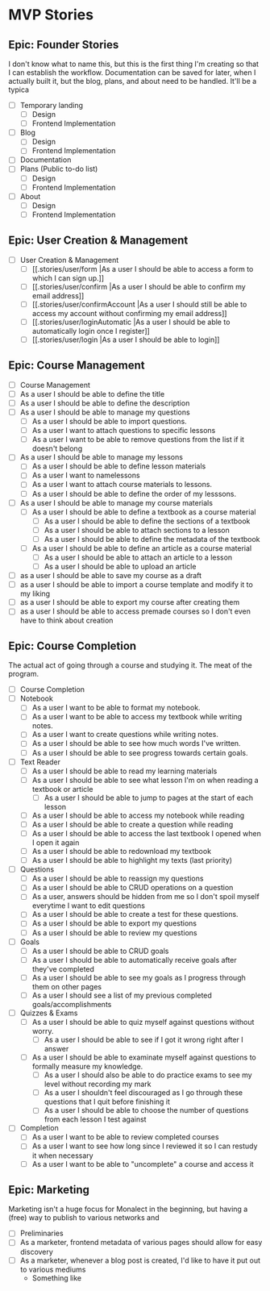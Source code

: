# MVP Stories 

## Epic: Founder Stories 

I don't know what to name this, but this is the first thing I'm creating so that I can establish the workflow. Documentation can be saved for later, when I actually built it, but the blog, plans, and about need to be handled. It'll be a typica

* [ ] Temporary landing
	* [ ] Design
	* [ ] Frontend Implementation
* [ ] Blog
	* [ ] Design
	* [ ] Frontend Implementation
* [ ] Documentation
* [ ] Plans (Public to-do list)
	* [ ] Design
	* [ ] Frontend Implementation
* [ ] About
	* [ ] Design
	* [ ] Frontend Implementation

## Epic: User Creation & Management

* [ ] User Creation & Management
	* [ ] [[.stories/user/form |As a user I should be able to access a form to which I can sign up.]]
	* [ ] [[.stories/user/confirm |As a user I should be able to confirm my email address]]
	* [ ] [[.stories/user/confirmAccount |As a user I should still be able to access my account without confirming my email address]]
	* [ ] [[.stories/user/loginAutomatic |As a user I should be able to automatically login once I register]]
	* [ ] [[.stories/user/login |As a user I should be able to login]]

## Epic: Course Management

* [ ] Course Management
* [ ] As a user I should be able to define the title
* [ ] As a user I should be able to define the description
* [ ] As a user I should be able to manage my questions
	* [ ] As a user I should be able to import questions.
	* [ ] As a user I want to attach questions to specific lessons
	* [ ] As a user I want to be able to remove questions from the list if it doesn't belong
* [ ] As a user I should be able to manage my lessons
	* [ ] As a user I should be able to define lesson materials
	* [ ] As a user I want to namelessons
	* [ ] As a user I want to attach course materials to lessons.
	* [ ] As a user I should be able to define the order of my lesssons.
* [ ] As a user I should be able to manage my course materials
	* [ ] As a user I should be able to define a textbook as a course material
		* [ ] As a user I should be able to define the sections of a textbook
		* [ ] As a user I should be able to attach sections to a lesson
		* [ ] As a user I should be able to define the metadata of the textbook
	* [ ] As a user I should be able to define an article as a course material
		* [ ] As a user I should be able to attach an article to a lesson
		* [ ] As a user I should be able to upload an article
* [ ] as a user I should be able to save my course as a draft
* [ ] as a user I should be able to import a course template and modify it to my liking
* [ ] as a user I should be able to export my course after creating them
* [ ] as a user I should be able to access premade courses so I don't even have to think about creation

## Epic: Course Completion 

The actual act of going through a course and studying it. The meat of the program.

* [ ] Course Completion
* [ ] Notebook
	* [ ]  As a user I want to be able to format my notebook.
	* [ ]  As a user I want to be able to access my textbook while writing notes.
	* [ ]  As a user I want to create questions while writing notes.
	* [ ]  As a user I should be able to see how much words I've written.
	* [ ]  As a user I should be able to see progress towards certain goals. 
* [ ]  Text Reader
	* [ ]  As a user I should be able to read my learning materials
	* [ ]  As a user I should be able to see what lesson I'm on when reading a textbook or article
		* [ ]  As a user I should be able to jump to pages at the start of each lesson
	* [ ]  As a user I should be able to access my notebook while reading
	* [ ]  As a user I should be able to create a question while reading
	* [ ]  As a user I should be able to access the last textbook I opened when I open it again
	* [ ]  As a user I should be able to redownload my textbook
	* [ ]  As a user I should be able to highlight my texts (last priority)
* [ ]  Questions
	* [ ]  As a user I should be able to reassign my questions
	* [ ]  As a user I should be able to CRUD operations on a question
	* [ ]  As a user, answers should be hidden from me so I don't spoil myself everytime I want to edit questions
	* [ ]  As a user I should be able to create a test for these questions.
	* [ ]  As a user I should be able to export my questions
	* [ ]  As a user I should be able to review my questions
* [ ]  Goals
	* [ ]  As a user I should be able to CRUD goals
	* [ ]  As a user I should be able to automatically receive goals after they've completed
	* [ ]  As a user I should be able to see my goals as I progress through them on other pages
	* [ ]  As a user I should see a list of my previous completed goals/accomplishments
* [ ]  Quizzes & Exams
	* [ ]  As a user I should be able to quiz myself against questions without worry.
		* [ ]  As a user I should be able to see if I got it wrong right after I answer
	* [ ]  As a user I should be able to examinate myself against questions to formally measure my knowledge.
		* [ ]  As a user I should also be able to do practice exams to see my level without recording my mark
		* [ ]  As a user I shouldn't feel discouraged as I go through these questions that I quit before finishing it
		* [ ]  As a user I should be able to choose the number of questions from each lesson I test against
* [ ]  Completion
	* [ ]  As a user I want to be able to review completed courses
	* [ ]  As a user I want to see how long since I reviewed it so I can restudy it when necessary
	* [ ]  As a user I want to be able to "uncomplete" a course and access it

## Epic: Marketing

Marketing isn't a huge focus for Monalect in the beginning, but having a (free) way to publish to various networks and 

* [ ] Preliminaries
* [ ] As a marketer, frontend metadata of various pages should allow for easy discovery 
* [ ] As a marketer, whenever a blog post is created, I'd like to have it put out to various mediums
	+ Something like 
